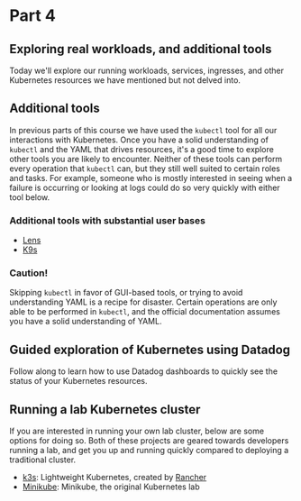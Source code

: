 # Part 4
## Exploring real workloads, and additional tools

Today we'll explore our running workloads, services, ingresses, and other Kubernetes resources we have mentioned but not delved into.

## Additional tools

In previous parts of this course we have used the `kubectl` tool for all our interactions with Kubernetes. Once you have a solid understanding of `kubectl` and the YAML that drives resources, it's a good time to explore other tools you are likely to encounter. Neither of these tools can perform every operation that `kubectl` can, but they still well suited to certain roles and tasks. For example, someone who is mostly interested in seeing when a failure is occurring or looking at logs could do so very quickly with either tool below.

### Additional tools with substantial user bases

- [Lens](https://k8slens.dev/)
- [K9s](https://k9scli.io/)

### Caution!

Skipping `kubectl` in favor of GUI-based tools, or trying to avoid understanding YAML is a recipe for disaster. Certain operations are only able to be performed in `kubectl`, and the official documentation assumes you have a solid understanding of YAML.

## Guided exploration of Kubernetes using Datadog

Follow along to learn how to use Datadog dashboards to quickly see the status of your Kubernetes resources.

## Running a lab Kubernetes cluster

If you are interested in running your own lab cluster, below are some options for doing so. Both of these projects are geared towards developers running a lab, and get you up and running quickly compared to deploying a traditional cluster.

- [k3s](https://k3s.io/): Lightweight Kubernetes, created by [Rancher](https://rancher.com/)
- [Minikube](https://minikube.sigs.k8s.io/docs/start/): Minikube, the original Kubernetes lab